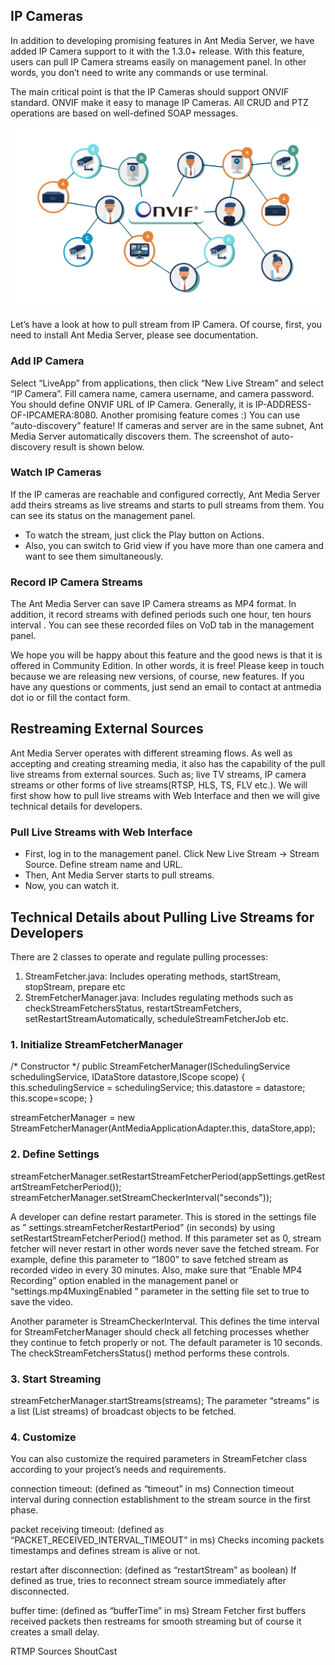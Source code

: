 ## IP Cameras
In addition to developing promising features in Ant Media Server, we have added IP Camera support to it with the 1.3.0+ release. With this feature,  users can pull IP Camera streams easily on management panel. In other words, you don’t need to write any commands or use terminal.

The main critical point is that the IP Cameras should support ONVIF standard. ONVIF make it easy to manage IP Cameras. All CRUD and PTZ operations are based on well-defined SOAP messages.

![](images/onvif_conformance.gif)

Let’s have a look at how to pull stream from IP Camera. Of course, first, you need to install Ant Media Server, please see documentation.

### Add IP Camera

Select “LiveApp” from applications, then click “New Live Stream” and select “IP Camera”. Fill camera name, camera username, and camera password. You should define ONVIF URL of IP Camera. Generally, it is IP-ADDRESS-OF-IPCAMERA:8080.  Another promising feature comes :) You can use “auto-discovery” feature! If cameras and server are in the same subnet, Ant Media Server automatically discovers them. The screenshot of  auto-discovery result is shown below.

### Watch IP Cameras

If the IP cameras are reachable and configured correctly, Ant Media Server add theirs streams as live streams and starts to pull streams from them. You can see its status on the management panel.

* To watch the stream, just click the Play button on Actions.
* Also, you can switch to Grid view if you have more than one camera and want to see them simultaneously.

### Record IP Camera Streams

The Ant Media Server can save IP Camera streams as MP4 format. In addition, it record streams with defined periods such one hour, ten hours interval . You can see these recorded files on VoD tab in the management panel.

We hope you will be happy about this feature and the good news is that it is offered in Community Edition. In other words, it is free! Please keep in touch because we are releasing new versions, of course, new features. If you have any questions or comments,  just send an email to contact at antmedia dot io or fill the contact form.

## Restreaming External Sources

Ant Media Server operates with different streaming flows. As well as accepting and creating streaming media, it also has the capability of the pull live streams from external sources. Such as; live TV streams, IP camera streams or other forms of live streams(RTSP, HLS, TS, FLV etc.). We will first show how to pull live streams with Web Interface and then we will give technical details for developers.

### Pull Live Streams with Web Interface

* First, log in to the management panel. Click New Live Stream -> Stream Source. Define stream name and URL.
* Then, Ant Media Server starts to pull streams.
* Now, you can watch it.

## Technical Details about Pulling Live Streams for Developers

There are 2 classes to operate and regulate pulling processes:

1. StreamFetcher.java: Includes operating methods, startStream, stopStream, prepare etc
2. StremFetcherManager.java: Includes regulating methods such as checkStreamFetchersStatus, restartStreamFetchers, setRestartStreamAutomatically, scheduleStreamFetcherJob etc.

### 1.  Initialize StreamFetcherManager

/* Constructor */
public StreamFetcherManager(ISchedulingService schedulingService, IDataStore datastore,IScope scope) {
    this.schedulingService = schedulingService;
    this.datastore = datastore;
    this.scope=scope;
}

streamFetcherManager = new StreamFetcherManager(AntMediaApplicationAdapter.this, dataStore,app);

### 2. Define Settings

streamFetcherManager.setRestartStreamFetcherPeriod(appSettings.getRestartStreamFetcherPeriod());
streamFetcherManager.setStreamCheckerInterval("seconds"));

A developer can define restart parameter. This is stored in the settings file as ” settings.streamFetcherRestartPeriod” (in seconds) by using setRestartStreamFetcherPeriod() method. If this parameter set as 0, stream fetcher will never restart in other words never save the fetched stream. For example, define this parameter to “1800” to save fetched stream as recorded video in every 30 minutes. Also, make sure that “Enable MP4 Recording” option enabled in the management panel or “settings.mp4MuxingEnabled ” parameter in the setting file set to true to save the video.

Another parameter is StreamCheckerInterval. This defines the time interval for StreamFetcherManager should check all fetching processes whether they continue to fetch properly or not. The default parameter is 10 seconds. The checkStreamFetchersStatus() method performs these controls.

### 3. Start Streaming

streamFetcherManager.startStreams(streams);
The parameter “streams” is a list (List<Broadcast> streams) of broadcast objects to be fetched.

### 4. Customize

You can also customize the required parameters in StreamFetcher class according to your project’s needs and requirements.

connection timeout: (defined as “timeout” in ms) Connection timeout interval during connection establishment to the stream source in the first phase.

packet receiving timeout: (defined as “PACKET_RECEIVED_INTERVAL_TIMEOUT” in ms) Checks incoming packets timestamps and defines stream is alive or not.

restart after disconnection: (defined as “restartStream” as boolean) If defined as true, tries to reconnect stream source immediately after disconnected.

buffer time: (defined as “bufferTime” in ms) Stream Fetcher first buffers received packets then restreams for smooth streaming but of course it creates a small delay.

RTMP Sources
ShoutCast